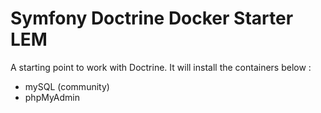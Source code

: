 # Symfony Doctrine Docker Starter LEM

A starting point to work with Doctrine.
It will install the containers below : 

- mySQL (community)
- phpMyAdmin